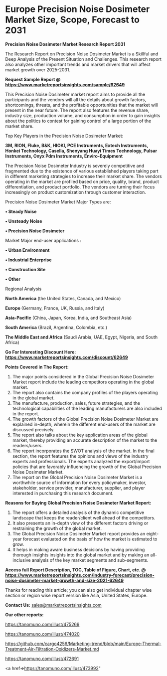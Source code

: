  # Europe Precision Noise Dosimeter Market Size, Scope, Forecast to 2031

<strong>Precision Noise Dosimeter Market Research Report 2031</strong>

The Research Report on Precision Noise Dosimeter Market is a Skillful and Deep Analysis of the Present Situation and Challenges. This research report also analyzes other important trends and market drivers that will affect market growth over 2025-2031.

<strong>Request Sample Report @ <a href=https://www.marketreportsinsights.com/sample/62649>https://www.marketreportsinsights.com/sample/62649</a></strong>

This Precision Noise Dosimeter market report aims to provide all the participants and the vendors will all the details about growth factors, shortcomings, threats, and the profitable opportunities that the market will present in the near future. The report also features the revenue share, industry size, production volume, and consumption in order to gain insights about the politics to contest for gaining control of a large portion of the market share.

Top Key Players in the Precision Noise Dosimeter Market:

<strong>3M, RION, Fluke, B&K, HIOKI, PCE Instruments, Extech Instruments, Honkei Technology, Casella, Shenyang Huayi Times Technology, Pulsar Instruments, Onyx Pdm Instruments, Enviro-Equipment</strong>

The Precision Noise Dosimeter Industry is severely competitive and fragmented due to the existence of various established players taking part in different marketing strategies to increase their market share. The vendors operating in the market are profiled based on price, quality, brand, product differentiation, and product portfolio. The vendors are turning their focus increasingly on product customization through customer interaction.

Precision Noise Dosimeter Market Major Types are:

<strong>• Steady Noise

• Unsteady Noise

• Precision Noise Dosimeter</strong>

Market Major end-user applications :

<strong>• Urban Environment

• Industrial Enterprise

• Construction Site

• Other</strong>

Regional Analysis

</u><strong><b>North America</b></strong> (the United States, Canada, and Mexico)

<strong><b>Europe </b></strong>(Germany, France, UK, Russia, and Italy)

<strong><b>Asia-Pacific</b></strong> (China, Japan, Korea, India, and Southeast Asia)

<strong><b>South America</b></strong> (Brazil, Argentina, Colombia, etc.)

<strong><b>The Middle East and Africa</b></strong> (Saudi Arabia, UAE, Egypt, Nigeria, and South Africa)

<strong>Go For Interesting Discount Here: <a href=https://www.marketreportsinsights.com/discount/62649>https://www.marketreportsinsights.com/discount/62649</a></strong>

<strong>Points Covered in The Report:</strong>
<ol>
  <li>The major points considered in the Global Precision Noise Dosimeter Market report include the leading competitors operating in the global market.</li>
  <li>The report also contains the company profiles of the players operating in the global market.</li>
  <li>The manufacture, production, sales, future strategies, and the technological capabilities of the leading manufacturers are also included in the report.</li>
  <li>The growth factors of the Global Precision Noise Dosimeter Market are explained in-depth, wherein the different end-users of the market are discussed precisely.</li>
  <li>The report also talks about the key application areas of the global market, thereby providing an accurate description of the market to the readers/users.</li>
  <li>The report incorporates the SWOT analysis of the market. In the final section, the report features the opinions and views of the industry experts and professionals. The experts analyzed the export/import policies that are favorably influencing the growth of the Global Precision Noise Dosimeter Market.</li>
  <li>The report on the Global Precision Noise Dosimeter Market is a worthwhile source of information for every policymaker, investor, stakeholder, service provider, manufacturer, supplier, and player interested in purchasing this research document.</li>
</ol>
<strong>Reasons for Buying Global Precision Noise Dosimeter Market Report:</strong>

<ol>
  <li>The report offers a detailed analysis of the dynamic competitive landscape that keeps the reader/client well ahead of the competitors.</li>
  <li>It also presents an in-depth view of the different factors driving or restraining the growth of the global market.</li>
  <li>The Global Precision Noise Dosimeter Market report provides an eight-year forecast evaluated on the basis of how the market is estimated to grow.</li>
  <li>It helps in making aware business decisions by having providing thorough insights insights into the global market and by making an all-inclusive analysis of the key market segments and sub-segments.</li>
</ol>
<strong>Access full Report Description, TOC, Table of Figure, Chart, etc. @ <a href=https://www.marketreportsinsights.com/industry-forecast/precision-noise-dosimeter-market-growth-and-size-2021-62649>https://www.marketreportsinsights.com/industry-forecast/precision-noise-dosimeter-market-growth-and-size-2021-62649</a></strong>


Thanks for reading this article; you can also get individual chapter wise section or region wise report version like Asia, United States, Europe.

<strong>Contact Us:</strong>
sales@marketreportsinsights.com

<strong>Our other reports:</strong>

<a href=https://tanomuno.com/illust/475269>https://tanomuno.com/illust/475269</a>

<a href=https://tanomuno.com/illust/474020>https://tanomuno.com/illust/474020</a>

<a href=https://github.com/cargo4256/Marketing-trend/blob/main/Europe-Thermal-Treatment-Air-Filtration-Oxidizers-Market.md>https://github.com/cargo4256/Marketing-trend/blob/main/Europe-Thermal-Treatment-Air-Filtration-Oxidizers-Market.md</a>

<a href=https://tanomuno.com/illust/472691>https://tanomuno.com/illust/472691</a>

<a href=>https://tanomuno.com/illust/473992</a>"
